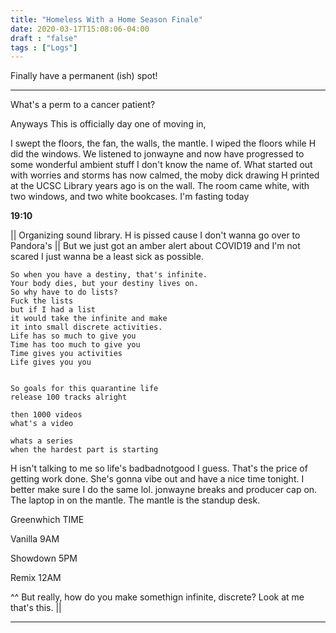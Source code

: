 ```yaml
---
title: "Homeless With a Home Season Finale"
date: 2020-03-17T15:08:06-04:00
draft : "false"
tags : ["Logs"]
---
```


Finally have a permanent (ish) spot!

<!--more-->

___

What's a perm to a cancer patient?

Anyways This is officially day one of moving in,

I swept the floors, the fan, the walls, the mantle. I wiped the floors while H did the windows. We listened to jonwayne and now have progressed to some wonderful ambient stuff I don't know the name of. What started out with worries and storms has now calmed, the moby dick drawing H printed at the UCSC Library years ago is on the wall. The room came white, with two windows, and two white bookcases. I'm fasting today  


**19:10**

|| Organizing sound library. H is pissed cause I don't wanna go over to Pandora's || But we just got an amber alert about COVID19 and I'm not scared I just wanna be a least sick as possible.

```
So when you have a destiny, that's infinite.
Your body dies, but your destiny lives on.
So why have to do lists?
Fuck the lists
but if I had a list
it would take the infinite and make
it into small discrete activities.
Life has so much to give you
Time has too much to give you
Time gives you activities
Life gives you you


So goals for this quarantine life
release 100 tracks alright

then 1000 videos
what's a video

whats a series
when the hardest part is starting
```



H isn't talking to me so life's badbadnotgood I guess. That's the price of getting work done. She's gonna vibe out and have a nice time tonight. I better make sure I do the same lol. jonwayne breaks and producer cap on. The laptop in on the mantle. The mantle is the standup desk.

Greenwhich TIME

Vanilla 9AM

Showdown 5PM

Remix 12AM

^^ But really, how do you make somethign infinite, discrete? Look at me that's this. ||

___

<!--
1 read

2 write

3 music

4 sing

5 YT Vizzies

6 P Call

7 Dance workout

8 POLIW.AT Blog

9 Archive

10 FF L&L

11 Friends & Fam

12 Love & Legacy

 -->

